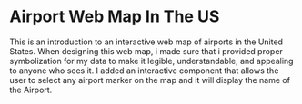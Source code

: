 # Airport Web Map In The US

This is an introduction to an interactive web map of airports in the United States. When designing this web map, i made sure that i provided proper symbolization for my data to make it legible, understandable, and appealing to anyone who sees it. I added an interactive component that allows the user to select any airport marker on the map and it will display the name of the Airport. 
